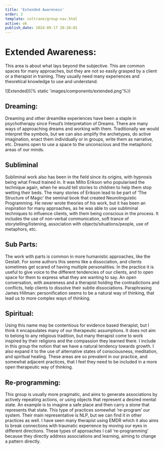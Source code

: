 ```yaml
---
title: 'Extended Awareness'
order: 3
template: coltrane/group-nav.html
active: ok
publish_date: 2024-09-17 20:20:01
---
```



# Extended Awareness:
This area is about what lays beyond the subjective. This are common spaces for many approaches, but they are not so easily grasped by a client or a therapist in training. They usually need many experiences and theoretical knowledge to use and understand. 

![Extended]({% static 'images/components/extended.png'%})
## Dreaming:
Dreaming and other dreamlike experiences have been a staple in psychotherapy since Freud’s Interpretation of Dreams. There are many ways of approaching dreams and working with them. 
Traditionally we would interpret the symbols, but we can also amplify the archetypes, do active imagination, enact them individually or in groups, write them as narrative, etc.
Dreams open to use a space to the unconscious and the metaphoric areas of our minds. 

## Subliminal
Subliminal work also has been in the field since its origins, with hypnosis being what Freud trained in. It was Milto Erikson who popularised the technique again, when he would tell stories to children to help them stop wetting their beds.
The many stories of Erikson lead to be part of ‘The Structure of Magic’ the seminal book that created Neurolinguistic Programming. He never wrote theories of his work, but it has been an inspiration for many approaches, as he was able to use subliminal techniques to influence clients, with them being conscious in the process.
It includes the use of non-verbal communication, soft trance of storytelling/listening, association with objects/situations/people, use of metaphors, etc.

## Sub Parts:
The work with parts is common in more humanistic approaches, like the Gestalt. For some authors this seems like a dissociation, and clients sometimes get scared of having multiple personalities.
In the practice it is useful to give voice to the different tendencies of our clients, and to open space for them to express what they are wanting to say. An open conversation, with awareness and a therapist holding the contradictions and conflicts, help clients to dissolve their subtle dissociations.
Paraphrasing  James Hillman: personification seems to be a natural way of thinking, that lead us to more complex ways of thinking.

## Spiritual:
Using this name may be contentious for evidence based therapist, but I think it encapsulates many of our therapeutic assumptions. It does not aim to belong to any religious tradition, but many therapist come to work inspired by their religions and the compassion they learned there.
I include in this group the notion that we have a natural tendency towards growth. I also expand it to the use of alternative states of consciousness, meditation, and spiritual healing. These areas are so prevalent in our practice, and somewhat adjacent practices, that I feel they need to be included in a more open therapeutic way of thinking.

## Re-programming:
This group is usually more pragmatic, and aims to generate associations by actively repeating actions, or using objects that represent a desired mental state. An example is to imagine a safe place and then carry a stone that represents that state. 
This type of practices somewhat ‘re-program’ our system. Their main representative is NLP, but we can find it in other practices as well. I have seen many therapist using EMDR which it also aims to break connections with traumatic experience by moving our eyes in different directions. 
These types of approaches I call ‘re-programming’ because they directly address associations and learning, aiming to change a pattern directly.
